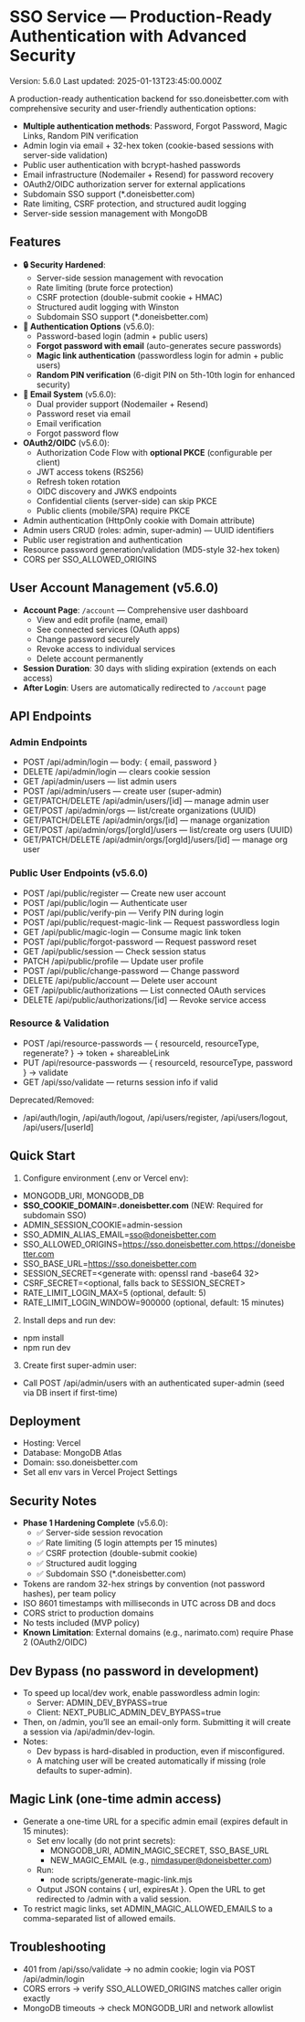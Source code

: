 # SSO Service — Production-Ready Authentication with Advanced Security

Version: 5.6.0
Last updated: 2025-01-13T23:45:00.000Z

A production-ready authentication backend for sso.doneisbetter.com with comprehensive security and user-friendly authentication options:
- **Multiple authentication methods**: Password, Forgot Password, Magic Links, Random PIN verification
- Admin login via email + 32-hex token (cookie-based sessions with server-side validation)
- Public user authentication with bcrypt-hashed passwords
- Email infrastructure (Nodemailer + Resend) for password recovery
- OAuth2/OIDC authorization server for external applications
- Subdomain SSO support (*.doneisbetter.com)
- Rate limiting, CSRF protection, and structured audit logging
- Server-side session management with MongoDB

## Features
- **🔒 Security Hardened**:
  - Server-side session management with revocation
  - Rate limiting (brute force protection)
  - CSRF protection (double-submit cookie + HMAC)
  - Structured audit logging with Winston
  - Subdomain SSO support (*.doneisbetter.com)
- **🔑 Authentication Options** (v5.6.0):
  - Password-based login (admin + public users)
  - **Forgot password with email** (auto-generates secure passwords)
  - **Magic link authentication** (passwordless login for admin + public users)
  - **Random PIN verification** (6-digit PIN on 5th-10th login for enhanced security)
- **📧 Email System** (v5.6.0):
  - Dual provider support (Nodemailer + Resend)
  - Password reset via email
  - Email verification
  - Forgot password flow
- **OAuth2/OIDC** (v5.6.0):
  - Authorization Code Flow with **optional PKCE** (configurable per client)
  - JWT access tokens (RS256)
  - Refresh token rotation
  - OIDC discovery and JWKS endpoints
  - Confidential clients (server-side) can skip PKCE
  - Public clients (mobile/SPA) require PKCE
- Admin authentication (HttpOnly cookie with Domain attribute)
- Admin users CRUD (roles: admin, super-admin) — UUID identifiers
- Public user registration and authentication
- Resource password generation/validation (MD5-style 32-hex token)
- CORS per SSO_ALLOWED_ORIGINS

## User Account Management (v5.6.0)
- **Account Page**: `/account` — Comprehensive user dashboard
  - View and edit profile (name, email)
  - See connected services (OAuth apps)
  - Change password securely
  - Revoke access to individual services
  - Delete account permanently
- **Session Duration**: 30 days with sliding expiration (extends on each access)
- **After Login**: Users are automatically redirected to `/account` page

## API Endpoints

### Admin Endpoints
- POST /api/admin/login — body: { email, password }
- DELETE /api/admin/login — clears cookie session
- GET /api/admin/users — list admin users
- POST /api/admin/users — create user (super-admin)
- GET/PATCH/DELETE /api/admin/users/[id] — manage admin user
- GET/POST /api/admin/orgs — list/create organizations (UUID)
- GET/PATCH/DELETE /api/admin/orgs/[id] — manage organization
- GET/POST /api/admin/orgs/[orgId]/users — list/create org users (UUID)
- GET/PATCH/DELETE /api/admin/orgs/[orgId]/users/[id] — manage org user

### Public User Endpoints (v5.6.0)
- POST /api/public/register — Create new user account
- POST /api/public/login — Authenticate user
- POST /api/public/verify-pin — Verify PIN during login
- POST /api/public/request-magic-link — Request passwordless login
- GET /api/public/magic-login — Consume magic link token
- POST /api/public/forgot-password — Request password reset
- GET /api/public/session — Check session status
- PATCH /api/public/profile — Update user profile
- POST /api/public/change-password — Change password
- DELETE /api/public/account — Delete user account
- GET /api/public/authorizations — List connected OAuth services
- DELETE /api/public/authorizations/[id] — Revoke service access

### Resource & Validation
- POST /api/resource-passwords — { resourceId, resourceType, regenerate? } -> token + shareableLink
- PUT /api/resource-passwords — { resourceId, resourceType, password } -> validate
- GET /api/sso/validate — returns session info if valid

Deprecated/Removed:
- /api/auth/login, /api/auth/logout, /api/users/register, /api/users/logout, /api/users/[userId]

## Quick Start
1) Configure environment (.env or Vercel env):
- MONGODB_URI, MONGODB_DB
- **SSO_COOKIE_DOMAIN=.doneisbetter.com** (NEW: Required for subdomain SSO)
- ADMIN_SESSION_COOKIE=admin-session
- SSO_ADMIN_ALIAS_EMAIL=sso@doneisbetter.com
- SSO_ALLOWED_ORIGINS=https://sso.doneisbetter.com,https://doneisbetter.com
- SSO_BASE_URL=https://sso.doneisbetter.com
- SESSION_SECRET=<generate with: openssl rand -base64 32>
- CSRF_SECRET=<optional, falls back to SESSION_SECRET>
- RATE_LIMIT_LOGIN_MAX=5 (optional, default: 5)
- RATE_LIMIT_LOGIN_WINDOW=900000 (optional, default: 15 minutes)

2) Install deps and run dev:
- npm install
- npm run dev

3) Create first super-admin user:
- Call POST /api/admin/users with an authenticated super-admin (seed via DB insert if first-time)

## Deployment
- Hosting: Vercel
- Database: MongoDB Atlas
- Domain: sso.doneisbetter.com
- Set all env vars in Vercel Project Settings

## Security Notes
- **Phase 1 Hardening Complete** (v5.6.0):
  - ✅ Server-side session revocation
  - ✅ Rate limiting (5 login attempts per 15 minutes)
  - ✅ CSRF protection (double-submit cookie)
  - ✅ Structured audit logging
  - ✅ Subdomain SSO (*.doneisbetter.com)
- Tokens are random 32-hex strings by convention (not password hashes), per team policy
- ISO 8601 timestamps with milliseconds in UTC across DB and docs
- CORS strict to production domains
- No tests included (MVP policy)
- **Known Limitation**: External domains (e.g., narimato.com) require Phase 2 (OAuth2/OIDC)

## Dev Bypass (no password in development)
- To speed up local/dev work, enable passwordless admin login:
  - Server: ADMIN_DEV_BYPASS=true
  - Client: NEXT_PUBLIC_ADMIN_DEV_BYPASS=true
- Then, on /admin, you’ll see an email-only form. Submitting it will create a session via /api/admin/dev-login.
- Notes:
  - Dev bypass is hard-disabled in production, even if misconfigured.
  - A matching user will be created automatically if missing (role defaults to super-admin).

## Magic Link (one-time admin access)
- Generate a one-time URL for a specific admin email (expires default in 15 minutes):
  - Set env locally (do not print secrets):
    - MONGODB_URI, ADMIN_MAGIC_SECRET, SSO_BASE_URL
    - NEW_MAGIC_EMAIL (e.g., nimdasuper@doneisbetter.com)
  - Run:
    - node scripts/generate-magic-link.mjs
  - Output JSON contains { url, expiresAt }. Open the URL to get redirected to /admin with a valid session.
- To restrict magic links, set ADMIN_MAGIC_ALLOWED_EMAILS to a comma-separated list of allowed emails.

## Troubleshooting
- 401 from /api/sso/validate → no admin cookie; login via POST /api/admin/login
- CORS errors → verify SSO_ALLOWED_ORIGINS matches caller origin exactly
- MongoDB timeouts → check MONGODB_URI and network allowlist

